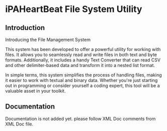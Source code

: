 # iPAHeartBeat File System Utility

## Introduction
Introducing the File Management System

This system has been developed to offer a powerful utility for working with files. It allows you to seamlessly read and write files in both text and byte formats. Additionally, it includes a handy Text Converter that can read CSV and other delimiter-based data and transform it into a nested list format.

In simple terms, this system simplifies the process of handling files, making it easier to work with textual and binary data. Whether you're just starting out in programming or consider yourself a coding expert, this tool will be a valuable asset in your toolkit.


## Documentation
Documentation is not added yet. please follow XML Doc comments from XML Doc file.
